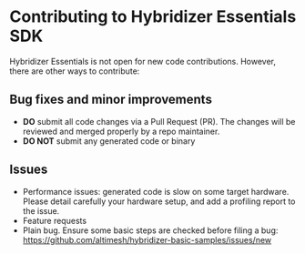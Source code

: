 Contributing to Hybridizer Essentials SDK
======================

Hybridizer Essentials is not open for new code contributions. However, there are other ways to contribute:

Bug fixes and minor improvements 
-------------

* **DO** submit all code changes via a Pull Request (PR). The changes will be reviewed and merged properly by a repo maintainer.
* **DO NOT** submit any generated code or binary

Issues
-----------

* Performance issues: generated code is slow on some target hardware. Please detail carefully your hardware setup, and add a profiling report to the issue. 
* Feature requests
* Plain bug. Ensure some basic steps are checked before filing a bug: https://github.com/altimesh/hybridizer-basic-samples/issues/new
